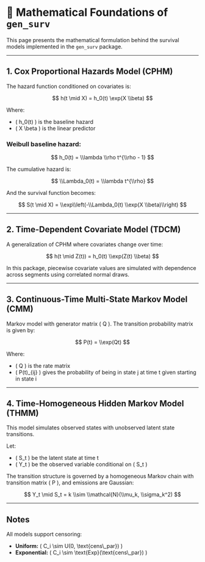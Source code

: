 # 📘 Mathematical Foundations of `gen_surv`

This page presents the mathematical formulation behind the survival models implemented in the `gen_surv` package.

---

## 1. Cox Proportional Hazards Model (CPHM)

The hazard function conditioned on covariates is:

$$
h(t \mid X) = h_0(t) \exp(X \\beta)
$$

Where:

- \( h_0(t) \) is the baseline hazard
- \( X \\beta \) is the linear predictor

### Weibull baseline hazard:

$$
h_0(t) = \\lambda \\rho t^{\\rho - 1}
$$

The cumulative hazard is:

$$
\\Lambda_0(t) = \\lambda t^{\\rho}
$$

And the survival function becomes:

$$
S(t \mid X) = \\exp\\left(-\\Lambda_0(t) \\exp(X \\beta)\\right)
$$

---

## 2. Time-Dependent Covariate Model (TDCM)

A generalization of CPHM where covariates change over time:

$$
h(t \mid Z(t)) = h_0(t) \\exp(Z(t) \\beta)
$$

In this package, piecewise covariate values are simulated with dependence across segments using correlated normal draws.

---

## 3. Continuous-Time Multi-State Markov Model (CMM)

Markov model with generator matrix \( Q \). The transition probability matrix is given by:

$$
P(t) = \\exp(Qt)
$$

Where:

- \( Q \) is the rate matrix
- \( P(t)_{ij} \) gives the probability of being in state j at time t given starting in state i

---

## 4. Time-Homogeneous Hidden Markov Model (THMM)

This model simulates observed states with unobserved latent state transitions.

Let:

- \( S_t \) be the latent state at time t
- \( Y_t \) be the observed variable conditional on \( S_t \)

The transition structure is governed by a homogeneous Markov chain with transition matrix \( P \), and emissions are Gaussian:

$$
Y_t \mid S_t = k \\sim \\mathcal{N}(\\mu_k, \\sigma_k^2)
$$

---

## Notes

All models support censoring:

- **Uniform:** \( C_i \\sim U(0, \\text{cens\\_par}) \)
- **Exponential:** \( C_i \\sim \\text{Exp}(\\text{cens\\_par}) \)
